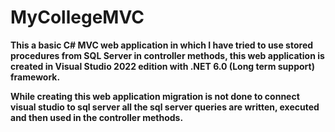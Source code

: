# MyCollegeMVC
**This a basic C# MVC web application in which I have tried to use stored procedures from SQL Server in controller methods, this web application is created in Visual Studio 2022 edition with .NET 6.0 (Long term support) framework.**

**While creating this web application migration is not done to connect visual studio to sql server all the sql server queries are written, executed and then used in the controller methods.**
